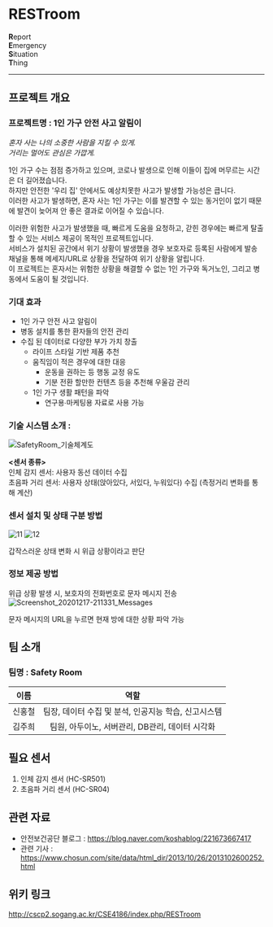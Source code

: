 # RESTroom
**R**eport  
**E**mergency  
**S**ituation  
**T**hing  

***

## 프로젝트 개요
### 프로젝트명 : 1인 가구 안전 사고 알림이
_혼자 사는 나의 소중한 사람을 지킬 수 있게._ <br>
_거리는 멀어도 관심은 가깝게._

1인 가구 수는 점점 증가하고 있으며, 코로나 발생으로 인해 이들이 집에 머무르는 시간은 더 길어졌습니다. <br>
하지만 안전한 '우리 집' 안에서도 예상치못한 사고가 발생할 가능성은 큽니다. <br>
이러한 사고가 발생하면, 혼자 사는 1인 가구는 이를 발견할 수 있는 동거인이 없기 때문에 발견이 늦어져 안 좋은 결과로 이어질 수 있습니다.

이러한 위험한 사고가 발생했을 때, 빠르게 도움을 요청하고, 갇힌 경우에는 빠르게 탈출할 수 있는 서비스 제공이 목적인 프로젝트입니다. <br>
서비스가 설치된 공간에서 위기 상황이 발생했을 경우 보호자로 등록된 사람에게 발송 채널을 통해 메세지/URL로 상황을 전달하여 위기 상황을 알립니다. <br>
이 프로젝트는 혼자서는 위험한 상황을 해결할 수 없는 1인 가구와 독거노인, 그리고 병동에서 도움이 될 것입니다.

### 기대 효과
* 1인 가구 안전 사고 알림이
* 병동 설치를 통한 환자들의 안전 관리
* 수집 된 데이터로 다양한 부가 가치 창출
	* 라이프 스타일 기반 제품 추천
	* 움직임이 적은 경우에 대한 대응
		* 운동을 권하는 등 행동 교정 유도
		* 기분 전환 할만한 컨텐츠 등을 추천해 우울감 관리
	* 1인 가구 생활 패턴을 파악
		* 연구용∙마케팅용 자료로 사용 가능

### 기술 시스템 소개 : 
![SafetyRoom_기술체계도](https://user-images.githubusercontent.com/70886935/102563445-a484fa00-411c-11eb-9ef6-8caf8a6cde67.PNG)

**<센서 종류>**  
인체 감지 센서: 사용자 동선 데이터 수집 <br>
초음파 거리 센서: 사용자 상태(앉아있다, 서있다, 누워있다) 수집 (측정거리 변화를 통해 계산)  


### 센서 설치 및 상태 구분 방법
![11](https://user-images.githubusercontent.com/70886935/102450696-5f0ff080-407a-11eb-9054-4cec41e62b60.png)
![12](https://user-images.githubusercontent.com/70886935/102450739-75b64780-407a-11eb-92ff-152569ded7c8.png)

갑작스러운 상태 변화 시 위급 상황이라고 판단


### 정보 제공 방법
위급 상황 발생 시, 보호자의 전화번호로 문자 메시지 전송 <br>
![Screenshot_20201217-211331_Messages](https://user-images.githubusercontent.com/70886935/102562796-2f64f500-411b-11eb-8bf1-b578e31868bf.jpg)

문자 메시지의 URL을 누르면 현재 방에 대한 상황 파악 가능

## 팀 소개
### 팀명 : Safety Room
| 이름 | 역할 |
|:----:| :----------------:|
| 신홍철 | 팀장, 데이터 수집 및 분석, 인공지능 학습, 신고시스템 |
| 김주희 | 팀원, 아두이노, 서버관리, DB관리, 데이터 시각화 |

## 필요 센서
1. 인체 감지 센서 (HC-SR501) 
2. 초음파 거리 센서 (HC-SR04)

## 관련 자료
* 안전보건공단 블로그 : https://blog.naver.com/koshablog/221673667417 
* 관련 기사 : https://www.chosun.com/site/data/html_dir/2013/10/26/2013102600252.html

## 위키 링크
http://cscp2.sogang.ac.kr/CSE4186/index.php/RESTroom
